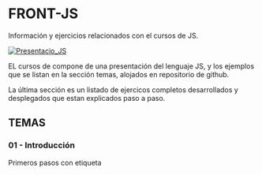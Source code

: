 # FRONT-JS

Información y ejercicios relacionados con el cursos de  JS.

[![Presentacio_JS](https://img.shields.io/badge/MANUAL_Javascript-yellow?style=for-the-badge&logo=google-slides&logoColor=yellow&labelColor=black)](https://docs.google.com/presentation/d/1rTIUbxueAOxUOdXNKrYtGgCswSCpzSENOLpReap8E5A/edit?usp=sharing)

EL cursos de compone de una presentación del lenguaje JS, y los ejemplos que se listan en la sección temas, alojados en repositorio de github. 

La última sección es un listado de ejercicos completos desarrollados y desplegados que estan explicados paso a paso.

## TEMAS

### 01 - Introducción 
Primeros pasos con etiqueta <SCRIPT>  , metodos básicos de window (alert, confirm), varibles, expresiones, etc...

[![GITHUB](https://img.shields.io/badge/01_INTRODUCCION-black?style=for-the-badge&logo=GITHUB&logoColor=white&labelColor=black)](https://github.com/albertomozo/JS-01-introduccion)

### 02 - Estructuras de Control
Uso de condiconales (IF ELSE   SWITCH) e iteraciones (WHILE     FOR)

[![GITHUB](https://img.shields.io/badge/02_ESTRUCTURAS_CONTROL-black?style=for-the-badge&logo=GITHUB&logoColor=white&labelColor=black)](https://github.com/albertomozo/JS-02-estructuras-control)

### 03 - Funciones
Las funciones nos permiten organizar el código de manera más eficientes. 

[![GITHUB](https://img.shields.io/badge/03_FUNCIONES-black?style=for-the-badge&logo=GITHUB&logoColor=white&labelColor=black)](https://github.com/albertomozo/JS-03-FUNCIONES)

### 04 - MATH - STRING - DATE
Para manejar los numeros, los caracteres y las fechas, JS usa unos objetos globales. 

[![GITHUB](https://img.shields.io/badge/04_MATH_STRING_DATE-black?style=for-the-badge&logo=GITHUB&logoColor=white&labelColor=black)](https://github.com/albertomozo/JS-04-MATH-STRING-DATE)

### 05 - ARRAYS 
Los Arrays, también llamados arreglos, son una estructura compuesta de datos ampliamente utilizada en todos los lenguajes de programación. 

[![GITHUB](https://img.shields.io/badge/05_ARRAYS-black?style=for-the-badge&logo=GITHUB&logoColor=white&labelColor=black)](https://github.com/albertomozo/JS-05-ARRAYS)

### 06 - FORMULARIOS 
Los Formularios son la comunicacion con nuestros usuarios. Su manejo en el cliente es una de las tareas más importantes del diseño WEB.

[![GITHUB](https://img.shields.io/badge/06_FORMULARIOS-black?style=for-the-badge&logo=GITHUB&logoColor=white&labelColor=black)](https://github.com/albertomozo/JS-06-FORMULARIOS)

# EJERCICIOS DOCUMENTADOS

## Alumnos

Vemos paso a paso como desarrolar una pagina web que lee los datos de un JSON, para mostrar la información de cursos.

[![Presentacio_alumnos](https://img.shields.io/badge/ejer_json-yellow?style=for-the-badge&logo=google-slides&logoColor=yellow&labelColor=black)](https://docs.google.com/presentation/d/1ov_qBhBvdle4v3f6GzU2Kr5V_fBrVNWauP4iPO5Px04/edit?usp=sharing)

[![GITHUB](https://img.shields.io/badge/github_alumnos-black?style=for-the-badge&logo=GITHUB&logoColor=white&labelColor=black)](https://github.com/albertomozo/JS-11)

[![NETLIFY](https://img.shields.io/badge/ikasleak_alumnos-blue?style=for-the-badge&logo=NETLIFY&logoColor=blue&labelColor=black)](https://ikasleak.netlify.app)




## Materias - traversing the DOM

Página usando JSON, para mostrar el despliegue de una aplicación a través de git, github y netlify, usando Bootstarp, tecnicas de traversing the dom

🚀 Proyecto en desarrollo que pretende mostrar todos los cursos creado, categorizarlos y en un futuro crear un generador de itinerarios formativos

[![Presentacion_materias](https://img.shields.io/badge/ejer_materias-yellow?style=for-the-badge&logo=google-slides&logoColor=yellow&labelColor=black)](https://docs.google.com/presentation/d/1tXUKUEa3w_v5qbha1FpAXqb702XYLhdiYFYOWrJVNkA/edit?usp=sharing)

[![GITHUB](https://img.shields.io/badge/github_materias-black?style=for-the-badge&logo=GITHUB&logoColor=white&labelColor=black)](https://github.com/albertomozo/JS-10)

[![NETLIFY](https://img.shields.io/badge/materias-blue?style=for-the-badge&logo=NETLIFY&logoColor=blue&labelColor=black)](https://web-materias.netlify.app)




## Ejercicio Bombilla 💡

Un repaso a JS a traves del típico ejercico de pagar y enecender una bombilla.

[![Presentacion Bombilla](https://img.shields.io/badge/ejer_materias-yellow?style=for-the-badge&logo=google-slides&logoColor=yellow&labelColor=black)](https://docs.google.com/presentation/d/1PTntZp9XaIsdBQjSVFWmDCHbYBComNpCnd-mCCNjgqA/edit?usp=sharing)

[![GITHUB](https://img.shields.io/badge/github_ejercicio_Bombilla💡-black?style=for-the-badge&logo=GITHUB&logoColor=white&labelColor=black)](https://github.com/albertomozo/JS-XX-01-Bombilla)





# APORTACIONES

EN este apartado se incluye un repositorio en el que los alumnos puedan subir sus aportaciones y trabajos.

[![GITHUB](https://img.shields.io/badge/JS-APORTACIONES-black?style=for-the-badge&logo=GITHUB&logoColor=white&labelColor=black)](https://github.com/albertomozo/JS-99-APORTACIONES)



# FORMACIONES COMPLEMENTARIAS

## HTM-CSS

## VUE 

## PHP

# CONCLUSION

Mientras este proyecto este en construcción 🚧, el contenido seguira ampliandose.

© 2024 Alberto Mozo



